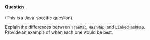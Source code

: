 #### Question

(This is a Java-specific question)

Explain the differences between `TreeMap`, `HashMap`, and `LinkedHashMap`. Provide an example of when each one would be best.
